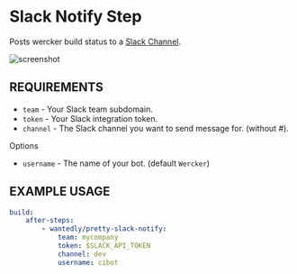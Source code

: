 # Slack Notify Step
Posts wercker build status to a [Slack Channel](https://slack.com/).

![screenshot](https://raw.githubusercontent.com/wantedly/step-pretty-slack-notify/master/screenshot.png)

## REQUIREMENTS

* `team` - Your Slack team subdomain.
* `token` - Your Slack integration token.
* `channel` - The Slack channel you want to send message for. (without #).

Options

* `username` - The name of your bot. (default `Wercker`)

## EXAMPLE USAGE

```yml
build:
    after-steps:
        - wantedly/pretty-slack-notify:
            team: mycompany
            token: $SLACK_API_TOKEN
            channel: dev
            username: cibot
```

